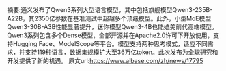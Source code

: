 摘要:通义发布了Qwen3系列大型语言模型，其中包括旗舰模型Qwen3-235B-A22B，其2350亿参数在基准测试中超越多个顶级模型。此外，小型MoE模型Qwen3-30B-A3B性能显著提升，迷你模型Qwen3-4B也能媲美前代高端模型。Qwen3系列包含多个Dense模型，全部开源并在Apache2.0许可下开放使用，支持Hugging Face、ModelScope等平台。模型支持两种思考模式，适应不同需求，并支持119种语言，数据集规模扩大至36万亿token。此次发布为全球研究和开发提供了新的机遇。
原文url:https://www.aibase.com/zh/news/17795